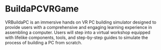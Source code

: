 # BuildaPCVRGame
 
VRBuildaPC is an immersive hands on VR PC building simulator designed to provide users with a comprehensive and engaging learning experience in assembling a computer. Users will step into a virtual workshop equipped with lifelike components, tools, and step-by-step guides to simulate the process of building a PC from scratch.
